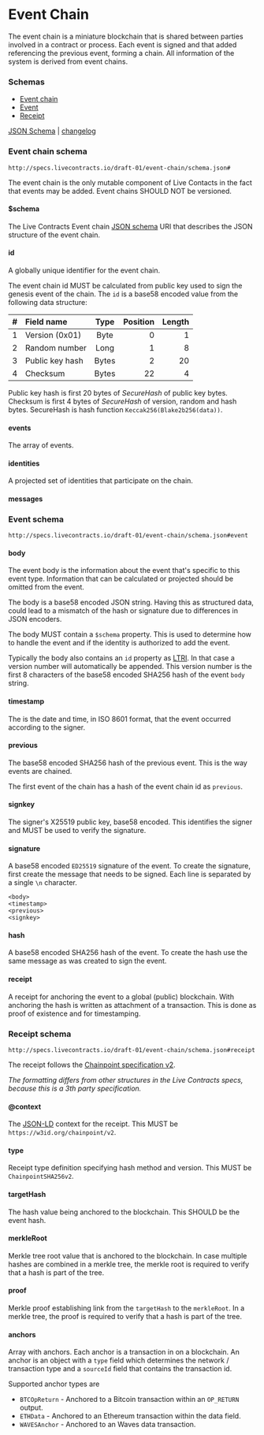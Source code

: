 # Event Chain

The event chain is a miniature blockchain that is shared between parties involved in a contract or process. Each event
is signed and that added referencing the previous event, forming a chain. All information of the system is derived from
event chains.

### Schemas

* [Event chain](#event-chain-schema)
* [Event](#event-schema)
* [Receipt](#receipt-schema)

[JSON Schema](schema.json) | [changelog](changelog.md)

### Event chain schema

`http://specs.livecontracts.io/draft-01/event-chain/schema.json#`

The event chain is the only mutable component of Live Contacts in the fact that events may be added. Event chains SHOULD
NOT be versioned.

#### $schema

The Live Contracts Event chain [JSON schema](http://json-schema.org) URI that describes the JSON structure of the event
chain.

#### id

A globally unique identifier for the event chain.

The event chain id MUST be calculated from public key used to sign the genesis event of the chain. The `id` is a base58
encoded value from the following data structure:

| \# | Field name | Type | Position | Length |
| ---: | :--- | :---: | ---: | ---: |
| 1 | Version \(0x01\) | Byte | 0 | 1 |
| 2 | Random number | Long | 1 | 8 |
| 3 | Public key hash | Bytes | 2 | 20 |
| 4 | Checksum | Bytes | 22 | 4 |

Public key hash is first 20 bytes of _SecureHash_ of public key bytes. Checksum is first 4 bytes of _SecureHash_ of
version, random and hash bytes. SecureHash is hash function `Keccak256(Blake2b256(data))`.

#### events

The array of events.

#### identities

A projected set of identities that participate on the chain.

#### messages

### Event schema

`http://specs.livecontracts.io/draft-01/event-chain/schema.json#event`

#### body

The event body is the information about the event that's specific to this event type. Information that can be calculated
or projected should be omitted from the event.

The body is a base58 encoded JSON string. Having this as structured data, could lead to a mismatch of the hash or
signature due to differences in JSON encoders.

The body MUST contain a `$schema` property. This is used to determine how to handle the event and if the identity is
authorized to add the event.

Typically the body also contains an `id` property as [LTRI](../ltri/). In that case a version number will automatically
be appended. This version number is the first 8 characters of the base58 encoded SHA256 hash of the event `body` string.

#### timestamp

The is the date and time, in ISO 8601 format, that the event occurred according to the signer.

#### previous

The base58 encoded SHA256 hash of the previous event. This is the way events are chained.

The first event of the chain has a hash of the event chain id as `previous`.

#### signkey

The signer's X25519 public key, base58 encoded. This identifies the signer and MUST be used to verify the signature.

#### signature

A base58 encoded `ED25519` signature of the event. To create the signature, first create the message that needs to be
signed. Each line is separated by a single `\n` character.

```text
<body>
<timestamp>
<previous>
<signkey>
```

#### hash

A base58 encoded SHA256 hash of the event. To create the hash use the same message as was created to sign the event.

#### receipt

A receipt for anchoring the event to a global \(public\) blockchain. With anchoring the hash is written as attachment of
a transaction. This is done as proof of existence and for timestamping.

### Receipt schema

`http://specs.livecontracts.io/draft-01/event-chain/schema.json#receipt`

The receipt follows the [Chainpoint specification v2](https://chainpoint.org/).

_The formatting differs from other structures in the Live Contracts specs, because this is a 3th party specification._

#### @context

The [JSON-LD](https://json-ld.org/) context for the receipt. This MUST be `https://w3id.org/chainpoint/v2`.

#### type

Receipt type definition specifying hash method and version. This MUST be `ChainpointSHA256v2`.

#### targetHash

The hash value being anchored to the blockchain. This SHOULD be the event hash.

#### merkleRoot

Merkle tree root value that is anchored to the blockchain. In case multiple hashes are combined in a merkle tree, the
merkle root is required to verify that a hash is part of the tree.

#### proof

Merkle proof establishing link from the `targetHash` to the `merkleRoot`. In a merkle tree, the proof is required to
verify that a hash is part of the tree.

#### anchors

Array with anchors. Each anchor is a transaction in on a blockchain. An anchor is an object with a `type` field which
determines the network / transaction type and a `sourceId` field that contains the transaction id.

Supported anchor types are

* `BTCOpReturn` - Anchored to a Bitcoin transaction within an `OP_RETURN` output.
* `ETHData` - Anchored to an Ethereum transaction within the data field.
* `WAVESAnchor` - Anchored to an Waves data transaction.
